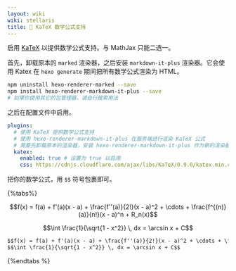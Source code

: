 ```yaml
---
layout: wiki
wiki: stellaris
title: 📐 KaTeX 数学公式支持
---
```


启用 [KaTeX](https://katex.org) 以提供数学公式支持。与 MathJax 只能二选一。

首先，卸载原本的 `marked` 渲染器，之后安装 `markdown-it-plus` 渲染器。它会使用 Katex 在 `hexo generate` 期间把所有数学公式渲染为 HTML。

```bash
npm uninstall hexo-renderer-marked --save
npm install hexo-renderer-markdown-it-plus --save
# 如果你使用其它的包管理器，请自行搜索用法
```

之后在配置文件中启用。

```yaml blog/_config.stellaris.yml
plugins:
  # 使用 KaTeX 提供数学公式支持
  # 使用 hexo-renderer-markdown-it-plus 在服务端进行渲染 KaTeX 公式
  # 需要先卸载原本的渲染器，安装 hexo-renderer-markdown-it-plus 作为新的渲染器
  katex:
    enabled: true # 设置为 true 以启用
    css: https://cdnjs.cloudflare.com/ajax/libs/KaTeX/0.9.0/katex.min.css
```

把你的数学公式，用 `$$` 符号包裹即可。

{%tabs%}

<!-- tab 效果 -->

$$f(x) = f(a) + f'(a)(x - a) + \frac{f''(a)}{2!}(x - a)^2 + \cdots + \frac{f^{(n)}(a)}{n!}(x - a)^n + R_n(x)$$

$$\int \frac{1}{\sqrt{1 - x^2}} \, dx = \arcsin x + C$$

<!-- tab 写法 -->

```markdown posts/xxx.md
$$f(x) = f(a) + f'(a)(x - a) + \frac{f''(a)}{2!}(x - a)^2 + \cdots + \frac{f^{(n)}(a)}{n!}(x - a)^n + R_n(x)$$
$$\int \frac{1}{\sqrt{1 - x^2}} \, dx = \arcsin x + C$$
```

{%endtabs %}